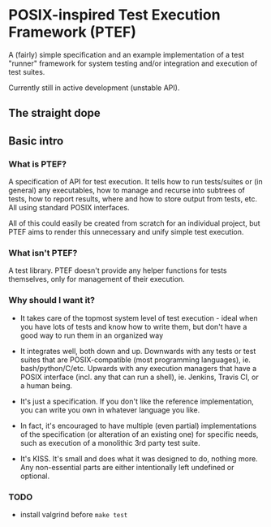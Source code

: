 # POSIX-inspired Test Execution Framework (PTEF)

A (fairly) simple specification and an example implementation of a test "runner"
framework for system testing and/or integration and execution of test suites.

Currently still in active development (unstable API).

## The straight dope






## Basic intro

### What is PTEF?

A specification of API for test execution. It tells how to run tests/suites or
(in general) any executables, how to manage and recurse into subtrees of tests,
how to report results, where and how to store output from tests, etc.
All using standard POSIX interfaces.

All of this could easily be created from scratch for an individual project,
but PTEF aims to render this unnecessary and unify simple test execution.

### What isn't PTEF?

A test library. PTEF doesn't provide any helper functions for tests themselves,
only for management of their execution.

### Why should I want it?

* It takes care of the topmost system level of test execution - ideal when you
  have lots of tests and know how to write them, but don't have a good way
  to run them in an organized way

* It integrates well, both down and up. Downwards with any tests or test suites
  that are POSIX-compatible (most programming languages), ie. bash/python/C/etc.
  Upwards with any execution managers that have a POSIX interface (incl. any
  that can run a shell), ie. Jenkins, Travis CI, or a human being.

* It's just a specification. If you don't like the reference implementation,
  you can write you own in whatever language you like.

* In fact, it's encouraged to have multiple (even partial) implementations of
  the specification (or alteration of an existing one) for specific needs, such
  as execution of a monolithic 3rd party test suite.

* It's KISS. It's small and does what it was designed to do, nothing more.
  Any non-essential parts are either intentionally left undefined or optional.

### TODO

- install valgrind before `make test`
